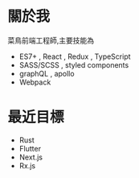 # 關於我
菜鳥前端工程師,主要技能為 
- ES7+ , React , Redux , TypeScript
- SASS/SCSS , styled components
- graphQL , apollo
- Webpack

# 最近目標
- Rust
- Flutter
- Next.js
- Rx.js

